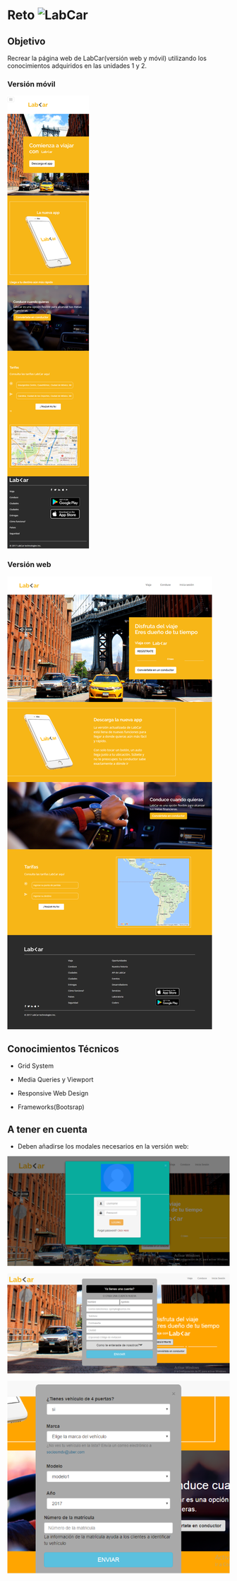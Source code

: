 # **Reto ![LabCar](assets/images/logoForma.png)**

## **Objetivo**

Recrear la página web de LabCar(versión web y móvil) utilizando los conocimientos adquiridos en las unidades 1 y 2.

### **Versión móvil**

![Modal Inicia Sesión](assets/images/img2.png)

### **Versión web**

![Modal Inicia Sesión](assets/images/img1.png)

## **Conocimientos Técnicos**

* Grid System

* Media Queries y Viewport

* Responsive Web Design

* Frameworks(Bootsrap)

## **A tener en cuenta**

* Deben añadirse los modales necesarios en la versión web:

![Modal Inicia Sesión](assets/images/img3.png)

![Modal Regístrate](assets/images/img4.png)

![Modal Convierte en conductor](assets/images/img5.png)



